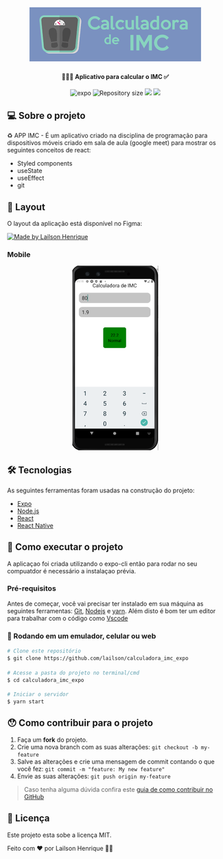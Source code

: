 <h1 align="center">
    <img alt="Aplicativo de calculo de IMC" title="app imc" src="./assets/imc.png" />
</h1>

<h4 align="center"> 
	 🧑🏻‍🏫 Aplicativo para calcular o IMC ✅
</h4>

<p align="center">
  <img alt="expo" src="https://img.shields.io/badge/expo-42.0.1-orange">

  <img alt="Repository size" src="https://img.shields.io/github/repo-size/lailson/calculadora_imc_expo">

  <img src="https://img.shields.io/badge/react-16.13.1-blue" />

  	
  <a href="https://img.shields.io/github/license/lailson/calculadora_imc_expo">
  </a>
	
  <img src="https://img.shields.io/github/license/lailson/calculadora_imc_expo" />


</p>


## 💻 Sobre o projeto

♻️ APP IMC - É um aplicativo criado na disciplina de programação para dispositivos móveis criado em sala de aula (google meet) para mostrar os seguintes conceitos de react:

- Styled components
- useState
- useEffect
- git
  

## 🎨 Layout

O layout da aplicação está disponível no Figma:

<a href="https://www.figma.com/file/IIl056SE42GyVKGNeMQLqJ/calculadora-imc?node-id=0%3A1">
  <img alt="Made by Lailson Henrique" src="https://img.shields.io/badge/Acessar%20Layout%20-Figma-%2304D361">
</a>


### Mobile

<p align="center">
  <img alt="app mobile" title="app imc mobile" src="./assets/mobile.PNG" width="200px">

</p>

## 🛠 Tecnologias

As seguintes ferramentas foram usadas na construção do projeto:

- [Expo](expo)
- [Node.js](nodejs)
- [React](reactjs)
- [React Native](rn)



## 🚀 Como executar o projeto

A aplicaçao foi criada utilizando o expo-cli então para rodar no seu compuatdor é necessário a instalaçao prévia. 

### Pré-requisitos

Antes de começar, você vai precisar ter instalado em sua máquina as seguintes ferramentas:
[Git](https://docs.expo.io/workflow/expo-cli/), [Nodejs](https://nodejs.org/en/) e [yarn](https://yarnpkg.com/). 
Além disto é bom ter um editor para trabalhar com o código como [Vscode](https://code.visualstudio.com/)

### 📱 Rodando em um emulador, celular ou web

```bash
# Clone este repositório
$ git clone https://github.com/lailson/calculadora_imc_expo

# Acesse a pasta do projeto no terminal/cmd
$ cd calculadora_imc_expo

# Iniciar o servidor
$ yarn start
```


## 😯 Como contribuir para o projeto

1. Faça um **fork** do projeto.
2. Crie uma nova branch com as suas alterações: `git checkout -b my-feature`
3. Salve as alterações e crie uma mensagem de commit contando o que você fez: `git commit -m "feature: My new feature"`
4. Envie as suas alterações: `git push origin my-feature`
> Caso tenha alguma dúvida confira este [guia de como contribuir no GitHub](https://github.com/firstcontributions/first-contributions)


## 📝 Licença

Este projeto esta sobe a licença MIT.

Feito com ❤️ por Lailson Henrique 👋🏽 
